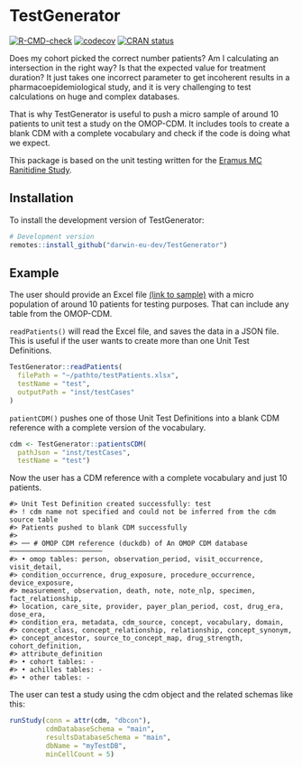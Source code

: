 
<!-- README.md is generated from README.Rmd. Please edit that file -->

# TestGenerator

<!-- badges: start -->

[![R-CMD-check](https://github.com/darwin-eu-dev/TestGenerator/actions/workflows/R-CMD-check.yaml/badge.svg)](https://github.com/darwin-eu-dev/TestGenerator/actions/workflows/R-CMD-check.yaml)
[![codecov](https://codecov.io/github/darwin-eu-dev/TestGenerator/branch/main/graph/badge.svg)](https://app.codecov.io/github/darwin-eu-dev/TestGenerator?branch=main)
[![CRAN
status](https://www.r-pkg.org/badges/version/TestGenerator)](https://CRAN.R-project.org/package=TestGenerator)
<!-- badges: end -->

Does my cohort picked the correct number patients? Am I calculating an
intersection in the right way? Is that the expected value for treatment
duration? It just takes one incorrect parameter to get incoherent
results in a pharmacoepidemiological study, and it is very challenging
to test calculations on huge and complex databases.

That is why TestGenerator is useful to push a micro sample of around 10
patients to unit test a study on the OMOP-CDM. It includes tools to
create a blank CDM with a complete vocabulary and check if the code is
doing what we expect.

This package is based on the unit testing written for the [Eramus MC
Ranitidine
Study](https://github.com/mi-erasmusmc/RanitidineStudy/blob/master/unitTesting_README.md).

## Installation

To install the development version of TestGenerator:

``` r
# Development version
remotes::install_github("darwin-eu-dev/TestGenerator")
```

## Example

The user should provide an Excel file [(link to
sample)](https://github.com/darwin-eu-dev/TestGenerator/raw/main/inst/extdata/testPatientsRSV.xlsx)
with a micro population of around 10 patients for testing purposes. That
can include any table from the OMOP-CDM.

`readPatients()` will read the Excel file, and saves the data in a JSON
file. This is useful if the user wants to create more than one Unit Test
Definitions.

``` r
TestGenerator::readPatients(
  filePath = "~/pathto/testPatients.xlsx",
  testName = "test",
  outputPath = "inst/testCases"
)
```

`patientCDM()` pushes one of those Unit Test Definitions into a blank
CDM reference with a complete version of the vocabulary.

``` r
cdm <- TestGenerator::patientsCDM(
  pathJson = "inst/testCases", 
  testName = "test")
```

Now the user has a CDM reference with a complete vocabulary and just 10
patients.

    #> Unit Test Definition created successfully: test
    #> ! cdm name not specified and could not be inferred from the cdm source table
    #> Patients pushed to blank CDM successfully
    #> 
    #> ── # OMOP CDM reference (duckdb) of An OMOP CDM database ───────────────────────
    #> • omop tables: person, observation_period, visit_occurrence, visit_detail,
    #> condition_occurrence, drug_exposure, procedure_occurrence, device_exposure,
    #> measurement, observation, death, note, note_nlp, specimen, fact_relationship,
    #> location, care_site, provider, payer_plan_period, cost, drug_era, dose_era,
    #> condition_era, metadata, cdm_source, concept, vocabulary, domain,
    #> concept_class, concept_relationship, relationship, concept_synonym,
    #> concept_ancestor, source_to_concept_map, drug_strength, cohort_definition,
    #> attribute_definition
    #> • cohort tables: -
    #> • achilles tables: -
    #> • other tables: -

The user can test a study using the cdm object and the related schemas
like this:

``` r
runStudy(conn = attr(cdm, "dbcon"),
         cdmDatabaseSchema = "main",
         resultsDatabaseSchema = "main",
         dbName = "myTestDB",
         minCellCount = 5)
```
